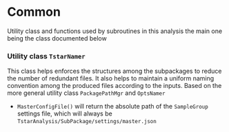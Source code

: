 # Common

Utility class and functions used by subroutines in this analysis the main one being the class documented below

### Utility class `TstarNamer`
This class helps enforces the structures among the subpackages to reduce the number of redundant files. It also helps to maintain a uniform naming convention among the produced files according to the inputs. Based on the more general utility class `PackagePathMgr` and `OptsNamer`

* `MasterConfigFile()` will return the absolute path of the `SampleGroup` settings file, which will always be `TstarAnalysis/SubPackage/settings/master.json`
